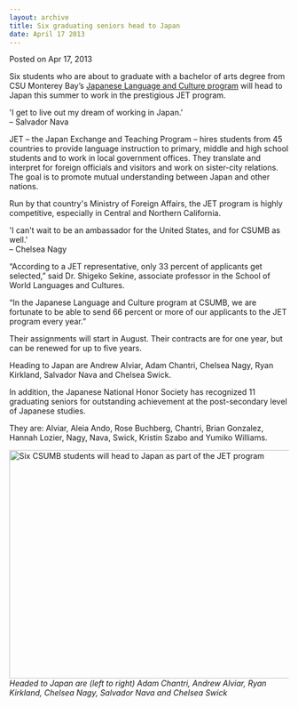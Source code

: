 ```yaml
---
layout: archive
title: Six graduating seniors head to Japan
date: April 17 2013
---
```





<span class="date">Posted on Apr 17, 2013    </span>
<p>Six students who are about to graduate with a bachelor of arts
degree from CSU Monterey Bay&#x2019;s <a href="http://csumb.edu/Japanese" rel="nofollow">Japanese Language and Culture program</a> will head
to Japan this summer to work in the prestigious JET
program.&#xA0;</p>
<p class="pullquote">&apos;I get to live out my dream of working in
Japan.&apos;<br>
&#x2013; Salvador Nava</br></p>
<p>JET &#x2013; the Japan Exchange and Teaching Program &#x2013; hires students
from 45 countries to provide language instruction to primary,
middle and high school students and to work in local government
offices. They translate and interpret for foreign officials and
visitors and work on sister-city relations. The goal is to promote
mutual understanding between Japan and other nations.</p>
<p>Run by that country&apos;s Ministry of Foreign Affairs, the JET
program is highly competitive, especially in Central and Northern
California.</p>
<p class="pullquote">&apos;I can&apos;t wait to be an ambassador for the
United States, and for CSUMB as well.&apos;<br>
&#x2013; Chelsea Nagy</br></p>
<p>&#x201C;According to a JET representative, only 33 percent of
applicants get selected,&#x201D; said Dr. Shigeko Sekine, associate
professor in the School of World Languages and Cultures.</p>
<p>&#x201C;In the Japanese Language and Culture program at CSUMB, we are
fortunate to be able to send 66 percent or more of our applicants
to the JET program every year.&#x201D;</p>
<p>Their assignments will start in August. Their contracts are for
one year, but can be renewed for up to five years.</p>
<p>Heading to Japan are Andrew Alviar, Adam Chantri, Chelsea
Nagy,&#xA0;Ryan Kirkland, Salvador Nava and Chelsea Swick.</p>
<p>In addition, the Japanese National Honor Society has recognized
11 graduating seniors for outstanding achievement at the
post-secondary level of Japanese studies.</p>
<p>They are: Alviar, Aleia Ando, Rose Buchberg, Chantri, Brian
Gonzalez, Hannah Lozier, Nagy, Nava, Swick, Kristin Szabo and
Yumiko Williams.</p>
<p><img alt="Six CSUMB students will head to Japan as part of the JET program" src="http://news.csumb.edu/sites/default/files/65/attachments/news/images/jet_participants_2013_0.jpg" style="float:left; width:550px; height:411px"/></p>
<p><em>Headed to Japan are (left to right) Adam Chantri, Andrew
Alviar, Ryan Kirkland, Chelsea Nagy, Salvador Nava and Chelsea
Swick</em></p>





